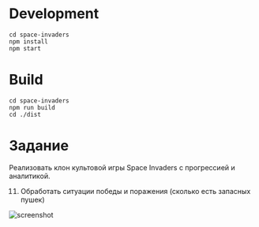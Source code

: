 # Development

```
cd space-invaders
npm install
npm start
```

# Build

```
cd space-invaders
npm run build
cd ./dist
```

# Задание
Реализовать клон культовой игры Space Invaders с прогрессией и аналитикой.

11. Обработать ситуации победы и поражения (сколько есть запасных пушек)

![screenshot](docs/legacy.png)

